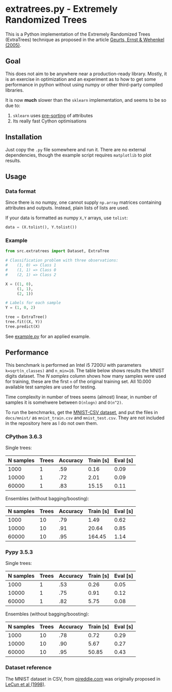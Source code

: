 # extratrees.py - Extremely Randomized Trees

This is a Python implementation of the Extremely Randomized Trees (ExtraTrees)
technique as proposed in the article
[Geurts, Ernst & Wehenkel (2005)][geurts2005].

## Goal

This does not aim to be anywhere near a production-ready library.
Mostly, it is an exercise in optimization and an experiment as to how to
get some performance in python without using numpy or other third-party compiled
libraries.

It is now **much** slower than the `sklearn` implementation, and seems to be so
due to:

1. `sklearn` uses [pre-sorting][presort] of attributes
2. Its really fast Cython optimisations

## Installation

Just copy the `.py` file somewhere and run it.
There are no external dependencies, though the example script requires
`matplotlib` to plot results.

## Usage

### Data format

Since there is no numpy, one cannot supply `np.array` matrices containing
attributes and outputs. Instead, plain lists of lists are used.

If your data is formatted as numpy `X,Y` arrays, use `tolist`:

```python
data = (X.tolist(), Y.tolist())
```

### Example

```python
from src.extratrees import Dataset, ExtraTree

# Classification problem with three observations:
#    (1, 0) => Class 1
#    (1, 1) => Class 0
#    (2, 1) => Class 2

X = ((1, 0),
     (1, 1),
     (2, 1))

# Labels for each sample
Y = (1, 0, 2)

tree = ExtraTree()
tree.fit((X, Y))
tree.predict(X)
```

See [example.py](docs/example.py) for an applied example.

## Performance

This benchmark is performed an Intel i5 7200U with parameters `k=sqrt(n_classes)` 
and `n_min=10`.
The table below shows results the MNIST digits dataset.
The _N samples_ column shows how many samples were used for training, these are
the first `n` of the original training set.
All 10.000 available test samples are used for testing.

Time complexity in number of trees seems (almost) linear, in number of samples
it is somehwere between `O(nlogn)` and `O(n^2)`.

To run the benchmarks, get the [MNIST-CSV dataset][pjreddie], and put the files 
in `docs/mnist/` as `mnist_train.csv` and `mnist_test.csv`.
They are not included in the repository here as I do not own them.


### CPython 3.6.3

Single trees:

| N samples | Trees  |  Accuracy | Train [s] | Eval [s] |
|-----------|--------|-----------|-----------|----------|
|      1000 |      1 |       .59 |      0.16 |     0.09 |
|     10000 |      1 |       .72 |      2.01 |     0.09 |
|     60000 |      1 |       .83 |     15.15 |     0.11 |

Ensembles (without bagging/boosting):

| N samples | Trees  |  Accuracy | Train [s] | Eval [s] |
|-----------|--------|-----------|-----------|----------|
|      1000 |     10 |       .79 |      1.49 |     0.62 |
|     10000 |     10 |       .91 |     20.64 |     0.85 |
|     60000 |     10 |       .95 |    164.45 |     1.14 |

### Pypy 3.5.3

Single trees:

| N samples |  Trees |  Accuracy | Train [s] | Eval [s] |
|-----------|--------|-----------|-----------|----------|
|      1000 |      1 |       .53 |      0.26 |     0.05 |
|     10000 |      1 |       .75 |      0.91 |     0.12 |
|     60000 |      1 |       .82 |      5.75 |     0.08 |

Ensembles (without bagging/boosting):

| N samples | Trees  |  Accuracy | Train [s] | Eval [s] |
|-----------|--------|-----------|-----------|----------|
|      1000 |     10 |       .78 |      0.72 |     0.29 |
|     10000 |     10 |       .90 |      5.67 |     0.27 |
|     60000 |     10 |       .95 |     50.85 |     0.43 |


### Dataset reference

The MNIST dataset in CSV, from [pjreddie.com][pjreddie] was originally proposed
in [LeCun et al (1998)][lecun1998].

[lecun1998]: http://yann.lecun.com/exdb/publis/pdf/lecun-98.pdf
[geurts2005]: http://orbi.ulg.ac.be/bitstream/2268/9357/1/geurts-mlj-advance.pdf
[pjreddie]: https://pjreddie.com/projects/mnist-in-csv/
[sklearn]: http://scikit-learn.org/stable/modules/classes.html#module-sklearn.datasets
[presort]: ./docs/presort.md
